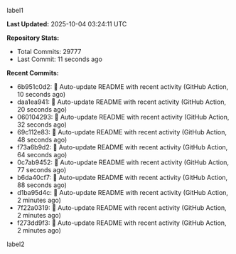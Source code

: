 
label1 
<!-- ACTIVITY_START -->
**Last Updated:** 2025-10-04 03:24:11 UTC

**Repository Stats:**
- Total Commits: 29777
- Last Commit: 11 seconds ago

**Recent Commits:**
- 6b951c0d2: 🤖 Auto-update README with recent activity (GitHub Action, 10 seconds ago)
- daa1ea941: 🤖 Auto-update README with recent activity (GitHub Action, 20 seconds ago)
- 060104293: 🤖 Auto-update README with recent activity (GitHub Action, 32 seconds ago)
- 69c112e83: 🤖 Auto-update README with recent activity (GitHub Action, 48 seconds ago)
- f73a6b9d2: 🤖 Auto-update README with recent activity (GitHub Action, 64 seconds ago)
- 0c7ab9452: 🤖 Auto-update README with recent activity (GitHub Action, 77 seconds ago)
- b6da40cf7: 🤖 Auto-update README with recent activity (GitHub Action, 88 seconds ago)
- d1ba95d4c: 🤖 Auto-update README with recent activity (GitHub Action, 2 minutes ago)
- 7f22a0319: 🤖 Auto-update README with recent activity (GitHub Action, 2 minutes ago)
- f273dd9f3: 🤖 Auto-update README with recent activity (GitHub Action, 2 minutes ago)
<!-- ACTIVITY_END -->

label2
